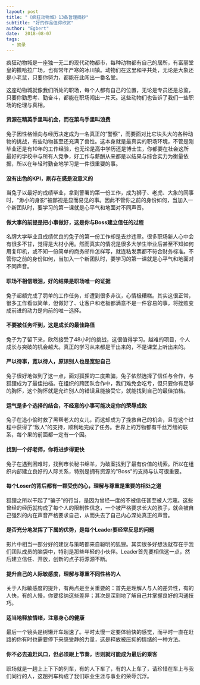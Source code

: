 ```yaml
---
layout: post
title: "《疯狂动物城》13条哲理摘抄"
subtitle: "好的作品值得欣赏"
author: "Egbert"
date:  2018-08-07
tags:
  - 摘录
---
```


疯狂动物城是一座独一无二的现代动物都市，每种动物都有自己的居所，有富丽堂皇的撒哈拉广场，也有常年严寒的冰川镇。动物们在这里和平共处，无论是大象还是小老鼠，只要你努力，都能在此闯出一番名堂。

这座动物城就像我们所处的职场，每个人都有自己的位置，无论是专员还是总监，只要你勤思考、勤奋斗，都能在职场闯出一片天。这些动物们也告诉了我们一些职场的伦理与真相。

#### 资源在精英手里叫机会，而在菜鸟手里叫浪费

兔子因性格倾向与经历决定成为一名真正的“警察”，而要面对比它块头大的各种动物的挑战，有些动物甚至还充满了兽性。这本身就是最真实的职场环境，不管是刚毕业还是有10年的工作经验，也无论是高中学历还是博士生，你都要在社会这所最好的学校中与所有人竞争，好工作与薪酬从来都是以结果与综合实力为衡量依据，所以在年轻时勤奋地学习是一件很重要的事。

#### 没有出色的KPI，刷存在感是没意义的

当兔子以最好的成绩毕业，拿到警署的第一份工作，成为狮子、老虎、大象的同事时，“渺小的身影”被鄙视是显而易见的事。因此不管你之前的身份如何，当加入一个新团队时，要学习的第一课就是心平气和地面对不同声音。

#### 做大事的前提是把小事做好，这是你与Boss建立信任的过程        

名牌大学毕业且成绩优良的兔子的第一份工作却是去抄违章。很多职场新人心中会有很多不甘，觉得是大材小用。然而真实的情况是很多大学生毕业后甚至不知如何用复印机，或不知一份简单的商务邮件怎样写，就连粘发票都不符合财务标准。不管你之前的身份如何，当加入一个新团队时，要学习的第一课就是心平气和地面对不同声音。

#### 职场不相信眼泪，好的结果是职场唯一的证据

兔子超额完成了罚单的工作任务，却遭到很多非议，心情极糟糕。其实这很正常，很多工作看似简单，但做好了、让客户和老板都满意不是一件容易的事，将挫败变成前进的动力是向前的唯一选择。

#### 不要被任务吓到，这是成长的最佳路径

 兔子为了留下来，欣然接受了48小时的挑战，这很值得学习。越难的项目，个人成长与突破的机会越大。真正的学习从来都是干出来的，不是课堂上听出来的。

#### 严以待事，宽以待人，原谅别人也是宽恕自己

兔子很好地做到了这一点，面对狐狸的二度欺骗，兔子依然选择了信任与合作，与狐狸成为了最佳拍档。在组织的跨团队合作中，我们难免会吃亏，但只要你有足够的胸怀，这个胸怀就是允许别人的错误且能接受它，就能找到自己的最佳拍档。

#### 运气是多个选择的结合，不经意的小事可能决定你的荣辱成败

兔子在追小偷时救了黑帮老大的女儿，而这却成为了挽救自己的机会，且在这个过程中获得了“敌人”的支持，顺利地完成了任务。世界上的万物都有千丝万缕的联系，每个果的前面都一定有一个因。

#### 找到一个好老师，你将进步得更快

兔子在遇到困难时，找到市长秘书绵羊，为破案找到了最有价值的线索。所以在组织内部建立良好的人际关系，特别是拥有资源的"Boss"的支持与认可很重要。

#### 每个Loser的背后都有一颗受伤的心，理解与尊重是重要的相处之道

狐狸之所以干起了“骗子”的行当，是因为曾经一度的不被信任甚至被人污蔑。这些曾经的经历就构成了每个人的限制性信念，一个被严格要求长大的孩子，就会被自己强烈的内在声音严格要求自己，从而失去了自己内心深处真正的声音。

#### 是否充分地发挥了下属的优势，是每个Leader要经常反思的问题

影片中相当一部分好的建议与策略都来自聪明的狐狸。其实很多好想法就存在于我们团队成员的脑袋中，特别是那些年轻的小伙伴。Leader首先要相信这一点，然后建立信任、开放，创新的点子将源源不断。

#### 提升自己的人际敏感度，理解与尊重不同性格的人

关于人际敏感度的提升，有两点是至关重要的：首先是理解人与人的差异性，有的人快，有的人慢，你要接纳这些差异；其次是深刻地了解自己并掌握良好的沟通技巧。

#### 适当地释放情绪，注意身心的健康

最后一个镜头是树懒开车超速了。平时太慢一定要体验快的感觉，而平时一直在赶路的你有时也需要停下来感受静的力量，这是释放被压抑的情绪的一种方法。

#### 你不必去追赶风口，但必须跟上节奏，否则就可能成为最后的乘客

职场就是一趟上上下下的列车，有的人下车了，有的人上车了，请珍惜在车上与我们同行的人，这趟列车构成了我们职业生涯与事业的荣辱沉浮。